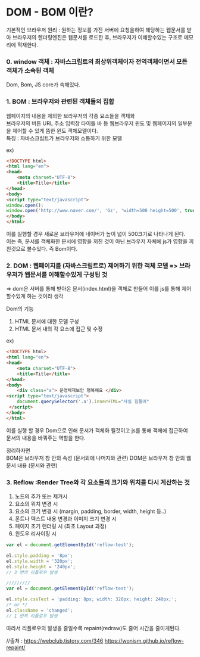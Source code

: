  DOM - BOM 이란?
===

기본적인 브라우저 원리 : 원하는 정보를 가진 서버에 요청을하여 해당하는 웹문서를 받아 브라우저의 렌더링엔진은 웹문서를 로드한 후, 브라우저가 이해할수있는 구조로 메모리에 적재한다. 

### 0. window 객체 : 자바스크립트의 최상위객체이자 전역객체이면서 모든 객체가 소속된 객체
Dom, Bom, JS core가 속해있다. 

### 1. BOM :  브라우저와 관련된 객체들의 집합  
웹페이지의 내용을 제외한 브라우저의 각종 요소들을 객체화  
브라우저의 버튼 URL 주소 입력창 타이틀 바 등 웹브라우저 윈도 및 웹페이지의 일부분을 제어할 수 있게 뜸한 윈도 객체모델이다.  
특징 : 자바스크립트가 브라우저와 소통하기 위한 모델

ex)
```html
<!DOCTYPE html>
<html lang="en">
<head>
    <meta charset="UTF-8">
    <title>Title</title>
</head>
<body>
<script type="text/javascript"> 
window.open(); 
window.open('http://www.naver.com/', 'Gz', 'width=500 height=500', true); </script>
</body>
</html>
```
이를 실행할 경우 새로운 브라우저에 네이버가 높이 넓이 500크기로 나타나게 된다.  
이는 즉, 문서를 객체화한 문서에 영향을 끼친 것이 아닌 브라우저 자체에 js가 영향을 끼친것으로 볼수있다. 즉 Bom이다. 

### 2. DOM : 웹페이지를 (자바스크립트로) 제어하기 위한 객체 모델 => 브라우저가 웹문서를 이해할수있게 구성된 것

=> dom은 서버를 통해 받아온 문서(index.html)을 객체로 만들어 이를 js를 통해 제어할수있게 하는 것이라 생각

Dom의 기능
1) HTML 문서에 대한 모델 구성 
2) HTML 문서 내의 각 요소에 접근 및 수정

ex)
```html
<!DOCTYPE html>
<html lang="en">
<head>
    <meta charset="UTF-8">
    <title>Title</title>
</head>
<body>
	<div class="a"> 운영체제보안 행복해요 </div>
<script type="text/javascript"> 
	document.querySelector('.a').innerHTML="사실 힘들어"
 </script>
</body>
</html>
```
이를 실행 할 경우 Dom으로 인해 문서가 객체화 될것이고 js를 통해 객체에 접근하여 문서의 내용을 바꿔주는 역할을 한다. 

정리하자면  
BOM은 브라우저 창 안의 속성 (문서외에 나머지와 관련)
DOM은 브라우저 창 안의 웹문서 내용 (문서와 관련)


### 3. Reflow :Render Tree와 각 요소들의 크기와 위치를 다시 계산하는 것
1. 노드의 추가 또는 제거시
2. 요소의 위치 변경 시
3. 요소의 크기 변경 시 (margin, padding, border, width, height 등..)
4. 폰트나 텍스트 내용 변경과 이미지 크기 변경 시
5. 페이지 초기 랜더링 시 (최초 Layout 과정)
6. 윈도우 리사이징 시

```js
var el = document.getElementById('reflow-test');

el.style.padding = '8px';
el.style.width = '320px';
el.style.height = '240px';
// 3 번의 리플로우 발생

/////////
var el = document.getElementById('reflow-test');

el.style.cssText = 'padding: 8px; width: 320px; height: 240px;';
/* or */
el.className = 'changed';
// 1 번의 리플로우 발생
```
따라서 리플로우의 발생을 줄일수록 repaint(redraw)도 줄어 시간을 줄이게된다. 


//출처 : 
https://webclub.tistory.com/346
https://wonism.github.io/reflow-repaint/
